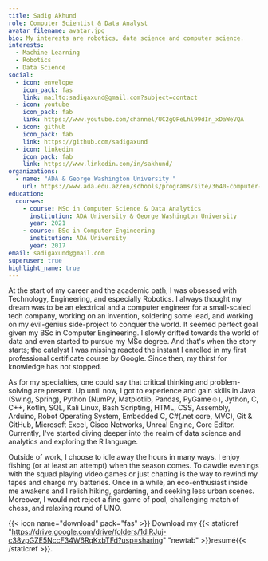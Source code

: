 ```yaml
---
title: Sadig Akhund
role: Computer Scientist & Data Analyst
avatar_filename: avatar.jpg
bio: My interests are robotics, data science and computer science.
interests:
  - Machine Learning
  - Robotics
  - Data Science
social:
  - icon: envelope
    icon_pack: fas
    link: mailto:sadigaxund@gmail.com?subject=contact
  - icon: youtube
    icon_pack: fab
    link: https://www.youtube.com/channel/UC2gQPeLhl99dIn_xDaWeVQA
  - icon: github
    icon_pack: fab
    link: https://github.com/sadigaxund
  - icon: linkedin
    icon_pack: fab
    link: https://www.linkedin.com/in/sakhund/
organizations:
  - name: "ADA & George Washington University "
    url: https://www.ada.edu.az/en/schools/programs/site/3640-computer-science-and-data-analytics
education:
  courses:
    - course: MSc in Computer Science & Data Analytics
      institution: ADA University & George Washington University
      year: 2021
    - course: BSc in Computer Engineering
      institution: ADA University
      year: 2017
email: sadigaxund@gmail.com
superuser: true
highlight_name: true
---
```

At the start of my career and the academic path, I was obsessed with Technology, Engineering, and especially Robotics. I always thought my dream was to be an electrical and a computer engineer for a small-scaled tech company, working on an invention, soldering some lead, and working on my evil-genius side-project to conquer the world. It seemed perfect goal given my BSc in Computer Engineering. I slowly drifted towards the world of data and even started to pursue my MSc degree. And that's when the story starts; the catalyst I was missing reacted the instant I enrolled in my first professional certificate course by Google. Since then, my thirst for knowledge has not stopped.

As for my specialties, one could say that critical thinking and problem-solving are present. Up until now, I got to experience and gain skills in Java (Swing, Spring), Python (NumPy, Matplotlib, Pandas, PyGame☺), Jython, C, C++, Kotlin, SQL, Kali Linux, Bash Scripting, HTML, CSS, Assembly, Arduino, Robot Operating System, Embedded C, C#(.net core, MVC), Git & GitHub, Microsoft Excel, Cisco Networks, Unreal Engine, Core Editor. Currently, I've started diving deeper into the realm of data science and analytics and exploring the R language.

Outside of work, I choose to idle away the hours in many ways. I enjoy fishing (or at least an attempt) when the season comes. To dawdle evenings with the squad playing video games or just chatting is the way to rewind my tapes and charge my batteries. Once in a while, an eco-enthusiast inside me awakens and I relish hiking, gardening, and seeking less urban scenes. Moreover, I would not reject a fine game of pool, challenging match of chess, and relaxing round of UNO.

{{< icon name="download" pack="fas" >}} Download my {{< staticref "https://drive.google.com/drive/folders/1dIRJuj-c38vpGZE5NccF34W6RqKxbTFd?usp=sharing" "newtab" >}}resumé{{< /staticref >}}.
